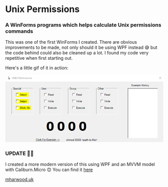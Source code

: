 # Unix Permissions
### A WinForms programs which helps calculate Unix permissions commands

This was one of the first WinForms I created. There are obvious improvements to be made, not only should it be using WPF instead 😅 but the code behind could also be cleaned up a lot. I found my code very repetitive when first starting out. 

Here's a little gif of it in action:

![](Unix_Permissions.gif) 

### UPDATE 🎉🎉
I created a more modern version of this using WPF and an MVVM model with Caliburn.Micro 😊 You can find it [here](https://github.com/IT-Delinquent/WPF_Unix_Permissions)

[mharwood.uk](https://mharwood.uk)
